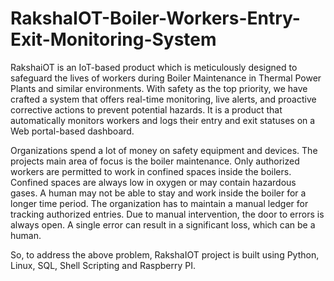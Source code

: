 # RakshaIOT-Boiler-Workers-Entry-Exit-Monitoring-System

RakshaiOT is an IoT-based product which is meticulously designed to safeguard the lives of workers during Boiler Maintenance in Thermal Power Plants and similar environments. With safety as the top priority, we have crafted a system that offers real-time monitoring, live alerts, and proactive corrective actions to prevent potential hazards. It is a product that automatically monitors workers and logs their entry and exit statuses on a Web portal-based dashboard.

Organizations spend a lot of money on safety equipment and devices. The projects main area of focus is the boiler maintenance. Only authorized workers are permitted to work in confined spaces inside the boilers. Confined spaces are always low in oxygen or may contain hazardous gases. A human may not be able to stay and work inside the boiler for a longer time period. The organization has to maintain a manual ledger for tracking authorized entries. Due to manual intervention, the door to errors is always open. A single error can result in a significant loss, which can be a human. 

So, to address the above problem, RakshaIOT project is built using Python, Linux, SQL, Shell Scripting and Raspberry PI.
